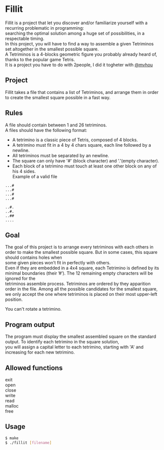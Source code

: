 # Fillit

Fillit is a project that let you discover and/or familiarize yourself with a recurring problematic in programming:
<br/>searching the optimal solution among a huge set of possibilities, in a respectable timing.
<br/>In this project, you will have to find a way to assemble a given Tetriminos set altogether in the smallest possible square.
<br/>A Tetriminos is a 4-blocks geometric figure you probably already heard of, thanks to the popular game Tetris.
<br/>It is a project you have to do with 2people, I did it togheter with [@mvhou](https://github.com/mvhou)

## Project

Fillit takes a file that contains a list of Tetriminos, and arrange them in order to create the smallest square possible in a fast way.

## Rules

A file should contain between 1 and 26 tetriminos.
<br/>A files should have the following format:
- A tetrimino is a classic piece of Tetris, composed of 4 blocks.
- A tetrimino must fit in a 4 by 4 chars square, each line followed by a newline.
- All tetriminos must be separated by an newline.
- The square can only have '#' (block character) and '.'(empty character).
- Each block of a tetrimino must touch at least one other block on any of his 4 sides.
<br/>Example of a valid file
```
...#
...#
...#
...#

..#.
..#.
..##
....
```

## Goal

The goal of this project is to arrange every tetriminos with each others in order to make the smallest possible square. But in some cases, this square should contains holes when 
<br/>some given pieces won’t fit in perfectly with others.
<br/>Even if they are embedded in a 4x4 square, each Tetrimino is defined by its minimal boundaries (their ’#’). The 12 remaining empty characters will be ignored for the 
<br/>tetriminos assemble process.
Tetriminos are ordered by they apparition order in the file. Among all the possible candidates for the smallest square, we only accept the one where tetriminos is placed on their most upper-left position.

You can't rotate a tetrimino.

## Program output

The program must display the smallest assembled square on the standard output. To identify each tetrimino in the square solution,
<br/>you will assign a capital letter to each tetrimino, starting with 'A' and increasing for each new tetrimino.

## Allowed functions

exit
<br/>open
<br/>close
<br/>write
<br/>read
<br/>malloc
<br/>free

## Usage
```bash
$ make
$ ./fillit [filename]
```

